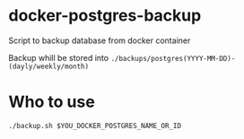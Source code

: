 # docker-postgres-backup
Script to backup database from docker container

Backup whill be stored into `./backups/postgres(YYYY-MM-DD)-(dayly/weekly/month)`

# Who to use
```
./backup.sh $YOU_DOCKER_POSTGRES_NAME_OR_ID
```
